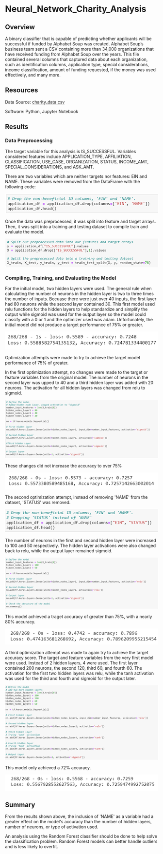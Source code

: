 # Neural_Network_Charity_Analysis
## Overview 
A binary classifier that is capable of predicting whether applicants will be successful if funded by Alphabet Soup was created. Alphabet Soup’s business team sent a CSV containing more than 34,000 organizations that have received funding from Alphabet Soup over the years. This file contained several columns that captured data about each organization, such as identification columns, application type, special considerations, income classification, amount of funding requested, if the money was used effectively, and many more.

## Resources
Data Source: [charity_data.csv](https://github.com/k-wrenn/Neural_Network_Charity_Analysis/blob/main/Resources/charity_data.csv)

Software: Python, Jupyter Notebook

## Results
### Data Preprocessing
The target variable for this analysis is IS_SUCCESSFUL. Variables considered features include APPLICATION_TYPE, AFFILIATION, CLASSIFICATION, USE_CASE, ORGANIZATION, STATUS, INCOME_AMT, SPECIAL_CONSIDERATIONS, and ASK_AMT.

There are two variables which are neither targets nor features: EIN and NAME. These variables were removed from the DataFrame with the following code:

![Drop](Resources/Images/Drop.PNG)

Once the data was preprocessed, it was split into feature and target arrays. Then, it was split into a training and testing dataset to compile train and evaluate the model.

![Split](Resources/Images/Split.PNG)

### Compiling, Training, and Evaluating the Model

For the initial model, two hidden layers were used. The general rule when calculating the number of neurons in the hidden layer is two to three times the number of inputs. Becuase there were just over 40 inputs, the first layer had 80 neurons while the second layer contained 30. This first model used relu functions for the hidden layers to help standardize and simplify the output while sigmoid was used for the output layer so the model could classify with a 0 or 1 and the optimizer used was adam. Unfortunately, the initial model did not produce a target performance of 75% or greater.

![Initial](Resources/Images/Initial.PNG)

Optimization attempts were made to try to achieve the target model performance of 75% of greater. 

In the first optimization attempt, no changes were made to the target or feature variables from the original model. The number of neurons in the second layer was upped to 40 and a third hidden layer was added with 20 neurons. The activation for all hidden layers was changed from relu to sigmoid.

![Attempt1](Resources/Images/Attempt1.PNG)

These changes did not increase the accuracy to over 75%

![Optimization1](Resources/Images/Optimization1.PNG)


The second optimization attempt, instead of removing 'NAME' from the dataset, 'STATUS' was removed.

![Attempt2](Resources/Images/Attempt2.PNG)

The number of neurons in the first and second hidden layer were increased to 100 and 50 respectively. The hidden layer activations were also changed back to relu, while the output layer remained sigmoid.

![Att2](Resources/Images/Att2.PNG)


This model achieved a traget accuracy of greater than 75%, with a nearly 80% accuracy.

![Optimization2](Resources/Images/Optimization2.PNG)

A third optimization attempt was made to again try to achieve the target accuracy score. The target and feature variables from the very first model were used. Instead of 2 hidden layers, 4 were used. The first layer contained 200 neurons, the second 120, third 60, and fourth 60. The activation for the first two hidden layers was relu, while the tanh activation was used for the third and fourth and sigmoid for the output later.

![Att3](Resources/Images/Att3.PNG)

This model only achieved a 72% accuracy.

![Optimization3](Resources/Images/Optimization3.PNG)

## Summary
From the results shown above, the inclusion of 'NAME' as a variable had a greater effect on the model's accuracy than the number of hidden layers, number of neurons, or type of activation used.

An analysis using the Random Forest classifier should be done to help solve the classification problem. Random Forest models can better handle outliers and is less likely to overfit.

